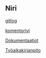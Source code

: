 
## Niri  
[gitlog](https://github.com/Niklas-ni/ot-harjoitustyo/blob/master/laskarit/viikko1/gitlog.txt)

[komentorivi](https://github.com/Niklas-ni/ot-harjoitustyo/blob/master/laskarit/viikko1/komentorivi.txt)

[Dokumentaatiot](https://github.com/Niklas-ni/ot-harjoitustyo/tree/master/Dokumentaatiot)

[Työaikakirjanpito](https://github.com/Niklas-ni/ot-harjoitustyo/blob/master/Dokumentaatiot/ty%C3%B6aikakirjanpito.md)
